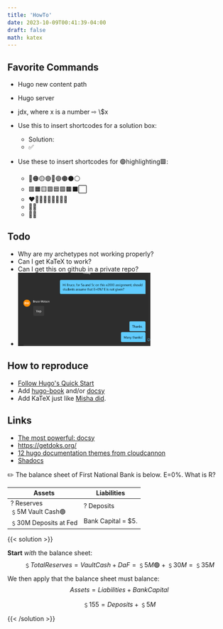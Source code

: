 ```yaml
---
title: 'HowTo'
date: 2023-10-09T00:41:39-04:00
draft: false
math: katex
---
```


##  Favorite Commands

* Hugo new content path
* Hugo server
* jdx, where x is a number ⇨ \\$x
* Use this to insert shortcodes for a solution box:
  * Solution:
  * <blah blah>✅

* Use these to insert shortcodes for 🟢highlighting🟩:
  * 🔴🟠🟡🟢🔵🟣🟤⚫⚪
  * 🟥🟧🟨🟩🟦🟪🟫⬛⬜
  * ❤️🧡💛💚💙💜🤎🖤🤍
  * 🔶🔷
  * 🔸🔹


## Todo

* Why are my archetypes not working properly?
* Can I get KaTeX to work?
* Can I get this on github in a private repo?
* <img src="image-20231010184947854.png" alt="image-20231010184947854" style="zoom:33%;" />

## How to reproduce

* [Follow Hugo's Quick Start](https://gohugo.io/getting-started/quick-start/)
* Add [hugo-book](https://github.com/alex-shpak/hugo-book) and/or [docsy](https://www.docsy.dev/)
* Add KaTeX just like [Misha did](https://misha.brukman.net/blog/2022/04/writing-math-with-hugo/).


## Links

* [The most powerful: docsy](https://www.docsy.dev/)
* https://getdoks.org/
* [12 hugo documentation themes from cloudcannon](https://cloudcannon.com/blog/twelve-amazing-free-hugo-documentation-themes/)
* [Shadocs](https://shadocs.netlify.app/functionalities/sidebar/)



✏️ The balance sheet of First National Bank is below. E=0%. What is R?

| Assets                                                       | Liabilities                               |
| ------------------------------------------------------------ | ----------------------------------------- |
| ? Reserves  <br />   ﹩5M Vault Cash🟢<br />   ﹩30M Deposits at Fed | ? Deposits<br /><br />Bank Capital = \$5. |

{{< solution >}}

**Start** *with* the balance sheet: 
$$
﹩TotalReserves = Vault Cash+DaF =﹩5M🟢+﹩30M=﹩35M
$$
We then apply that the balance sheet must balance:
$$
Assets=Liabilities+BankCapital
$$


$$
﹩155=Deposits + ﹩5M
$$

{{< /solution >}}

